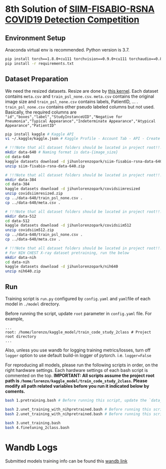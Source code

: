 # 8th Solution of [SIIM-FISABIO-RSNA COVID19 Detection Competition](https://www.kaggle.com/c/siim-covid19-detection)

## Environment Setup
Anaconda virtual env is recommended. Python version is 3.7.
```bash
pip install torch==1.8.0+cu111 torchvision==0.9.0+cu111 torchaudio==0.8.0 -f https://download.pytorch.org/whl/torch_stable.html
pip install -r requirements.txt
```

## Dataset Preparation
We need the resized datasets. Resize are done by [this kernel](https://www.kaggle.com/jihunlorenzopark/multiprocess-siim-covid-19-convert-to-jpg-256px). Each dataset contains `meta.csv` and `train_psl_none.csv`. `meta.csv` contains the original image size and `train_psl_none.csv` contains labels, PatientID, ... . `train_psl_none.csv` contains other pseudo labeled columns but not used. Basically, the required columns are `"id","boxes","label","StudyInstanceUID","Negative for Pneumonia","Typical Appearance","Indeterminate Appearance","Atypical Appearance","PatientID"`

```bash
pip install kaggle # Kaggle API
vi ~/.kaggle/kaggle.json # Kaggle Profile - Account Tab - API - Create New API Token  ex) {"usernames":"jihunlorenzopark", "key": "xxxxx"}

# !!!Note that all dataset folders should be located in project root!!!
mkdir data-640 # Naming format is data-{image_size}
cd data-640
kaggle datasets download -d jihunlorenzopark/siim-fisabio-rsna-data-640
unzip siim-fisabio-rsna-data-640.zip

# !!!Note that all dataset folders should be located in project root!!!
mkdir data-384
cd data-384
kaggle datasets download -d jihunlorenzopark/covidsiimresized
unzip covidsiimresized.zip
cp ../data-640/train_psl_none.csv .
cp ../data-640/meta.csv .

# !!!Note that all dataset folders should be located in project root!!!
mkdir data-512
cd data-512
kaggle datasets download -d jihunlorenzopark/covidsiim512
unzip covidsiim512.zip
cp ../data-640/train_psl_none.csv .
cp ../data-640/meta.csv .

# !!!Note that all dataset folders should be located in project root!!!
# For NIH CHEST X-ray dataset pretraining, run the below
mkdir data-nih
cd data-nih
kaggle datasets download -d jihunlorenzopark/nih640
unzip nih640.zip
```

## Run
Training script is `run.py` configured by `config.yaml` and `yaml`file of each model in `./model` directory.

Before running the script, update `root` parameter in `config.yaml` file. For example,
```
...
root: /home/lorenzo/kaggle_model/train_code_study_2class # Project root directory
...
```

Also, unless you use wandb for logging training metrics/losses, turn off `logger` option to use default build-in logger of pytorch. i.e. `logger=False`

For reproducing all models, please run the following scripts in order, on the right hardware settings. Each hardware settings of each bash script is commented on the top.
**IMPORTANT: All scripts assume the project root path is `/home/lorenzo/kaggle_model/train_code_study_2class`. Please modify all path related variables before you run it indicated below by coments.**
```bash
bash 1.pretraining.bash # Before running this script, update the `data_root` parameters in this file.

bash 2.unet_training_with_nihpretrained.bash # Before running this script, generate pretrained model weight in `gen_pretrain.ipynb` and update the `unet_smp.pretrain_path` parameter.
bash 2.unet_training_with_nihpretrained.bash # Before running this script, generate pretrained model weight in `gen_pretrain.ipynb` and update the `model_config.pretrained_path` parameter.

bash 3.unet_training.bash
bash 4.finetuning_2class.bash
```

# Wandb Logs
Submitted models training info can be found this [wandb link](https://wandb.ai/monet-kaggle/siim-covid-final%20submission?workspace=user-lorenzo-kaggle)